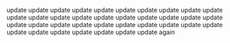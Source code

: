 
update
update
update
update
update
update
update
update
update
update
update
update
update
update
update
update
update
update
update 
update
update
update
update
update
update
update
update
update
update
update
update
update
update
update
update
update
update again
